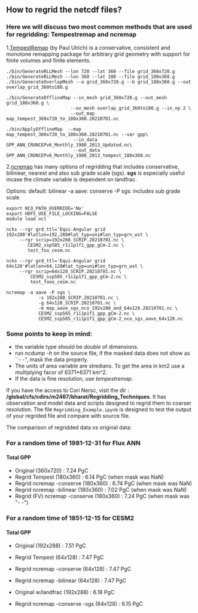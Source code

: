 ## How to regrid the netcdf files?
### Here we will discuss two most common methods that are used for regridding: Tempestremap and ncremap 


1.[TempestRemap](https://github.com/ClimateGlobalChange/tempestremap) (by Paul Ulrich) is a conservative, consistent and monotone remapping package for arbitrary grid geometry with support for finite volumes and finite elements.

```
./bin/GenerateRLLMesh --lon 720 --lat 360 --file grid_360x720.g
./bin/GenerateRLLMesh --lon 360 --lat 180 --file grid_180x360.g
./bin/GenerateOverlapMesh --a grid_360x720.g --b grid_180x360.g --out overlap_grid_360to180.g

./bin/GenerateOfflineMap --in_mesh grid_360x720.g --out_mesh grid_180x360.g \
                        --ov_mesh overlap_grid_360to180.g --in_np 2 \
                        --out_map map_tempest_360x720_to_180x360.20210701.nc

./bin/ApplyOfflineMap  --map map_tempest_360x720_to_180x360.20210701.nc --var gpp\
                         --in_data GPP_ANN_CRUNCEPv6_Monthly_1980_2013_Updated.nc\
                         --out_data GPP_ANN_CRUNCEPv6_Monthly_1980_2013_tempest_180x360.nc
```



2.[ncremap](https://acme-climate.atlassian.net/wiki/spaces/DOC/pages/754286611/Regridding+E3SM+Data+with+ncremap#Intermediate-Regridding-II%3A-TempestRemap) has many options of regridding that includes conservative, biliniear, nearest and also sub grade scale (sgs). **sgs** is especially useful incase the climate variable is dependent on landfrac.

Options: 
default: bilinear
-a aave: conserve
-P sgs: includes sub grade scale

```
export NCO_PATH_OVERRIDE='No'                                                               
export HDF5_USE_FILE_LOCKING=FALSE
module load ncl

ncks --rgr grd_ttl='Equi-Angular grid 192x288'#latlon=192,288#lat_typ=uni#lon_typ=grn_wst \
     --rgr scrip=192x288_SCRIP.20210701.nc \
        CESM2_ssp585_r1i1p1f1_gpp_gCm-2.nc \
        test_foo_cesm.nc

ncks --rgr grd_ttl='Equi-Angular grid 64x128'#latlon=64,128#lat_typ=uni#lon_typ=grn_wst \
     --rgr scrip=64x128_SCRIP.20210701.nc \
         CESM2_ssp585_r1i1p1f1_gpp_gCm-2.nc \
         test_fooo_cesm.nc

ncremap -a aave -P sgs \
            -s 192x288_SCRIP.20210701.nc \
            -g 64x128_SCRIP.20210701.nc \
            -m map_aave_sgs_nco_192x288_and_64x128.20210701.nc \
            CESM2_ssp585_r1i1p1f1_gpp_gCm-2.nc \
            CESM2_ssp585_r1i1p1f1_gpp_gCm-2_nco_sgs_aave_64x128.nc
```

### Some points to keep in mind:
* the variable type should be *double* of dimensions.
* run *ncdump -h* on the source file, if the masked data does not show as ``- -", mask the data properly. 
* The units of area variable are stredians. To get the area in km2 use a multiplying facor of 6371*6371 km^2.
* If the data is fine resolution, use *tempestremap*.

If you have the access to Cori Nersc, visit the dir : **/global/cfs/cdirs/m2467/bharat/Regridding_Techniques**. It has observation and model data and scripts designed to regrid them to coarser resolution. The file ```Regridding_Example.ipynb``` is designed to test the output of your regrided file and compare with source file.

The comparison of regridded data vs original data:
### For a random time of 1981-12-31 for Flux ANN
#### Total GPP
* Original (360x720)                 : 7.24 PgC
* Regrid Tempest (180x360)           : 6.14 PgC (when mask was NaN)
* Regrid ncremap -conserve (180x360) : 6.74 PgC (when mask was NaN)
* Regrid ncremap -bilinear (180x360) : 7.02 PgC (when mask was NaN)
* Regrid (FV) ncremap -conserve (180x360) : 7.24 PgC (when mask was "- -")

### For a random time of 1851-12-15 for CESM2
#### Total GPP
* Original (192x288)                : 7.51 PgC
* Regrid Tempest (64x128)           : 7.47 PgC
* Regrid ncremap -conserve (64x128) : 7.47 PgC
* Regrid ncremap -bilinear (64x128) : 7.47 PgC

* Original w/landfrac (192x288)          : 6.18 PgC
* Regrid ncremap -conserve -sgs (64x128) : 6.15 PgC
